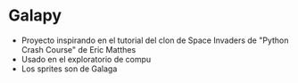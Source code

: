 # Galapy

- Proyecto inspirando en el tutorial del clon de Space Invaders de "Python Crash Course" de Eric Matthes 
- Usado en el exploratorio de compu
- Los sprites son de Galaga
